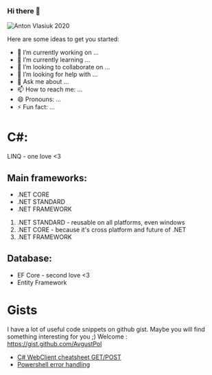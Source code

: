 ### Hi there 👋

![Anton Vlasiuk 2020](https://avatars1.githubusercontent.com/u/29002229?s=460&u=ee1778b67b94eb3eb93dce06adb4b520ca805d0a&v=4)

Here are some ideas to get you started:

- 🔭 I’m currently working on ...
- 🌱 I’m currently learning ...
- 👯 I’m looking to collaborate on ...
- 🤔 I’m looking for help with ...
- 💬 Ask me about ...
- 📫 How to reach me: ...
- 😄 Pronouns: ...
- ⚡ Fun fact: ...




# C#: 

LINQ - one love <3 

## Main frameworks: 
- .NET CORE 
- .NET STANDARD
- .NET FRAMEWORK

1) .NET STANDARD - reusable on all platforms, even windows 
2) .NET CORE - because it's cross platform and future of .NET 
3) .NET FRAMEWORK

## Database:
- EF Core - second love <3 
- Entity Framework 







# Gists 
I have a lot of useful code snippets on github gist. Maybe you will find something interesting for you ;)
Welcome : 
https://gist.github.com/AvgustPol

- [C# WebClient cheatsheet GET/POST](https://gist.github.com/AvgustPol/8e14a07862ae5d804b8b7a10398c681d)
- [Powershell error handling](https://gist.github.com/AvgustPol/294a11703860c08ab2c5fdcb5d8718b0)

